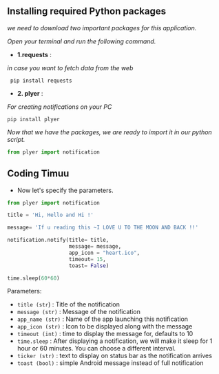 ## Installing required Python packages
*we need to download two important packages for this application.*

*Open your terminal and run the following command.*

- **1.requests** :

 *in case you want to fetch data from the web*

```terminal
 pip install requests
```

- **2. plyer** :

*For creating notifications on your PC*

```terminal
pip install plyer
```

*Now that we have the packages, we are ready to import it in our python script.*

```py
from plyer import notification
```

## Coding Timuu

- Now let's specify the parameters.

```py
from plyer import notification

title = 'Hi, Hello and Hi !'

message= 'If u reading this ~I LOVE U TO THE MOON AND BACK !!'

notification.notify(title= title,
                    message= message,
                    app_icon = "heart.ico",
                    timeout= 15,
                    toast= False)

time.sleep(60*60)
```

Parameters:

- `title (str`) : Title of the notification
- `message (str)` : Message of the notification
- `app_name (str)` : Name of the app launching this notification
- `app_icon (str)` : Icon to be displayed along with the message
- `timeout (int)` : time to display the message for, defaults to 10
- `time.sleep` : After displaying a notification, we will make it sleep for 1 hour or 60 minutes. You can choose a different interval.
- `ticker (str)` : text to display on status bar as the notification arrives
- `toast (bool)` : simple Android message instead of full notification
